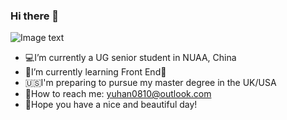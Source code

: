 ### Hi there 👋

![Image text](https://raw.githubusercontent.com/saadeghi/saadeghi/master/dino.gif)

- 💻I’m currently a UG senior student in NUAA, China
- 🌃I’m currently learning Front End📱 
- 🇺🇸I'm preparing to pursue my master degree in the UK/USA
- 💬How to reach me: yuhan0810@outlook.com 
- 🦥Hope you have a nice and beautiful day!

